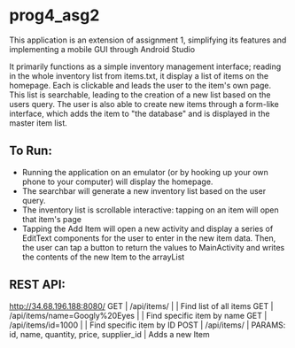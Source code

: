 # prog4_asg2

This application is an extension of assignment 1, simplifying its features and implementing a mobile GUI through Android Studio

It primarily functions as a simple inventory management interface; reading in the whole inventory list from items.txt, it display a list of items on the homepage. Each is clickable and leads the user to the item's own page. This list is searchable, leading to the creation of a new list based on the users query. The user is also able to create new items through a form-like interface, which adds the item to "the database" and is displayed in the master item list.

## To Run:
- Running the application on an emulator (or by hooking up your own phone to your computer) will display the homepage. 
- The searchbar will generate a new inventory list based on the user query.
- The inventory list is scrollable interactive: tapping on an item will open that item's page
- Tapping the Add Item will open a new activity and display a series of EditText components for the user to enter in the new item data. Then, the user can tap a button to return the values to MainActivity and writes the contents of the new Item to the arrayList 

## REST API:
http://34.68.196.188:8080/
GET | /api/items/ | | Find list of all items
GET | /api/items/name=Googly%20Eyes | | Find specific item by name
GET | /api/items/id=1000 | | Find specific item by ID
POST | /api/items/ | PARAMS: id, name, quantity, price, supplier_id | Adds a new Item